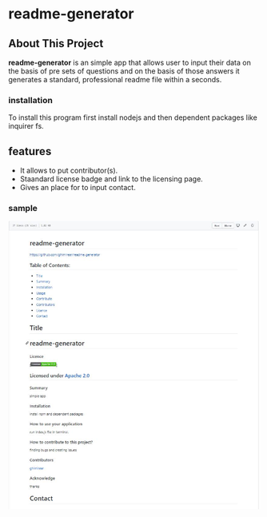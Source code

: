 # readme-generator
## About This Project
**readme-generator** is an simple app that allows user to input their data on the basis of pre sets of questions and on the basis of those answers it generates a standard, professional readme file within a seconds.
### installation 
To install this program first install nodejs and then dependent packages like inquirer fs.
## features
- It allows to put contributor(s).
- Staandard license badge and link to the licensing page.
- Gives an place for to input contact.
### sample
![screenshoot](./readme23.jpg)
